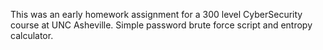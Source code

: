 This was an early homework assignment for a 300 level CyberSecurity course at UNC Asheville. Simple password brute force script and entropy calculator.
